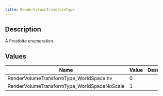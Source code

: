 ```yaml
---
title: RenderVolumeTransformType
---
```

## Description

A Frostbite enumeration.

## Values

| Name                                         | Value | Description |
| -------------------------------------------- | ----- | ----------- |
| RenderVolumeTransformType\_WorldSpaceInv     | 0     |             |
| RenderVolumeTransformType\_WorldSpaceNoScale | 1     |             |

